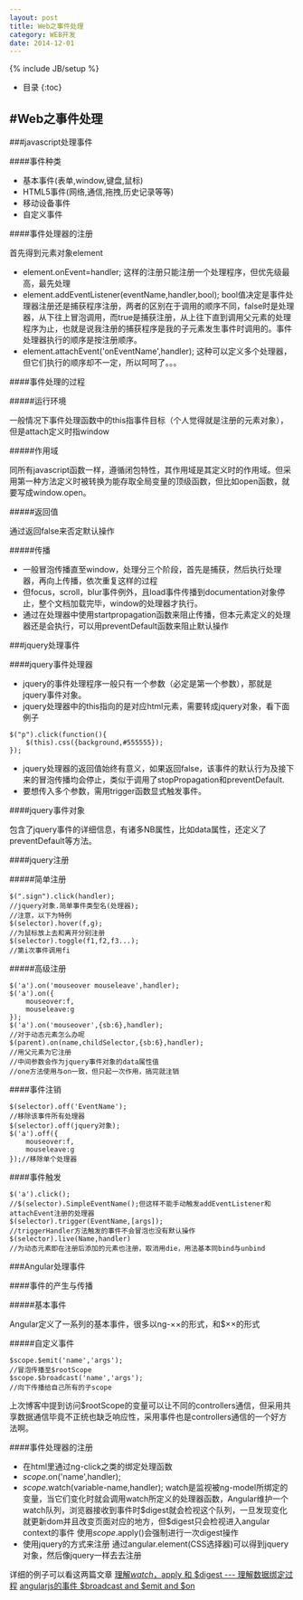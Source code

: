 ```yaml
---
layout: post
title: Web之事件处理
category: WEB开发
date: 2014-12-01
---
```

{% include JB/setup %}

* 目录
{:toc}

#Web之事件处理
------------------------------

###javascript处理事件

####事件种类

- 基本事件(表单,window,键盘,鼠标)
- HTML5事件(网络,通信,拖拽,历史记录等等)
- 移动设备事件
- 自定义事件

####事件处理器的注册

首先得到元素对象element

- element.onEvent=handler;
  这样的注册只能注册一个处理程序，但优先级最高，最先处理
- element.addEventListener(eventName,handler,bool);
 bool值决定是事件处理器注册还是捕获程序注册，两者的区别在于调用的顺序不同，false时是处理器，从下往上冒泡调用，而true是捕获注册，从上往下直到调用父元素的处理程序为止，也就是说我注册的捕获程序是我的子元素发生事件时调用的。事件处理器执行的顺序是按注册顺序。
- element.attachEvent('onEventName',handler);
   这种可以定义多个处理器，但它们执行的顺序却不一定，所以呵呵了。。。

####事件处理的过程

#####运行环境

一般情况下事件处理函数中的this指事件目标（个人觉得就是注册的元素对象），但是attach定义时指window

#####作用域

同所有javascript函数一样，遵循闭包特性，其作用域是其定义时的作用域。但采用第一种方法定义时被转换为能存取全局变量的顶级函数，但比如open函数，就要写成window.open。

#####返回值

通过返回false来否定默认操作

#####传播

- 一般冒泡传播直至window，处理分三个阶段，首先是捕获，然后执行处理器，再向上传播，依次重复这样的过程
- 但focus，scroll，blur事件例外，且load事件传播到documentation对象停止，整个文档加载完毕，window的处理器才执行。
- 通过在处理器中使用startpropagation函数来阻止传播，但本元素定义的处理器还是会执行，可以用preventDefault函数来阻止默认操作

###jquery处理事件

####jquery事件处理器

- jquery的事件处理程序一般只有一个参数（必定是第一个参数），那就是jquery事件对象。
- jquery处理器中的this指向的是对应html元素，需要转成jquery对象，看下面例子

~~~
$("p").click(function(){
    $(this).css({background,#555555});  
});
~~~

- jquery处理器的返回值始终有意义，如果返回false，该事件的默认行为及接下来的冒泡传播均会停止，类似于调用了stopPropagation和preventDefault.
- 要想传入多个参数，需用trigger函数显式触发事件。

####jquery事件对象

包含了jquery事件的详细信息，有诸多NB属性，比如data属性，还定义了preventDefault等方法。

####jquery注册

#####简单注册

~~~
$(".sign").click(handler);
//jquery对象.简单事件类型名(处理器);
//注意，以下为特例
$(selector).hover(f,g);
//为鼠标放上去和离开分别注册
$(selector).toggle(f1,f2,f3...);
//第i次事件调用fi
~~~

#####高级注册

~~~
$('a').on('mouseover mouseleave',handler);
$('a').on({
    mouseover:f,
    mouseleave:g
});
$('a').on('mouseover',{sb:6},handler);
//对于动态元素怎么办呢
$(parent).on(name,childSelector,{sb:6},handler);
//用父元素为它注册
//中间参数会作为jquery事件对象的data属性值
//one方法使用与on一致，但只起一次作用，搞完就注销
~~~

####事件注销

~~~
$(selector).off('EventName');
//移除该事件所有处理器
$(selector).off(jquery对象);
$('a').off({
    mouseover:f,
    mouseleave:g
});//移除单个处理器
~~~

####事件触发

~~~
$('a').click();
//$(selector).SimpleEventName();但这样不能手动触发addEventListener和attachEvent注册的处理器
$(selector).trigger(EventName,[args]);
//triggerHandler方法触发的事件不会冒泡也没有默认操作
$(selector).live(Name,handler)
//为动态元素即在注册后添加的元素也注册，取消用die，用法基本同bind与unbind
~~~

###Angular处理事件

####事件的产生与传播

#####基本事件

Angular定义了一系列的基本事件，很多以ng-××的形式，和$××的形式

#####自定义事件

~~~
$scope.$emit('name','args');
//冒泡传播至$rootScope
$scope.$broadcast('name','args');
//向下传播给自己所有的子scope
~~~

上次博客中提到访问\$rootScope的变量可以让不同的controllers通信，但采用共享数据通信毕竟不正统也缺乏响应性，采用事件也是controllers通信的一个好方法啊。

####事件处理器的注册

- 在html里通过ng-click之类的绑定处理函数
- $scope.$on('name',handler);
- $scope.$watch(variable-name,handler);
  watch是监视被ng-model所绑定的变量，当它们变化时就会调用watch所定义的处理器函数，Angular维护一个watch队列，浏览器接收到事件时\$digest就会检视这个队列，一旦发现变化就更新dom并且改变页面对应的地方，但\$digest只会检视进入angular context的事件
 使用$scope.$apply()会强制进行一次digest操作
- 使用jquery的方式来注册
  通过angular.element(CSS选择器)可以得到jquery对象，然后像jquery一样去去注册

详细的例子可以看这两篇文章
[理解$watch ，$apply 和 $digest --- 理解数据绑定过程](http://www.angularjs.cn/A0a6)
[angularjs的事件 $broadcast and $emit and $on](http://www.angularjs.cn/A08c)
